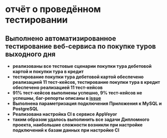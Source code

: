 # отчёт о проведённом тестировании

## Выполнено автоматизированное тестирование веб-сервиса по покупке туров выходного дня

* **реализованы все тестовые сценарии покупки тура дебетовой картой и покупки тура в кредит**
* **тестирование покупки тура дебетовой картой обеспечено реализацией 11 тест-кейсов, тестирование покупки тура в кредит
  обеспечено реализацией 11 тест-кейсов**
* **91% тест-кейсов выполнены успешно, 9% тест-кейсов не успешны, баг-репорты описаны
  в [issue](https://github.com/UBCh/courseProject/issues)**
* **Выполнена параметризация подключения Приложения к MySQL и PostgreSQL**
* **Реализована настройка CI в сервисе AppVeyor**
* **таким образом удалось выполинить все задачи Дипломного проекта, наибольшие сложности возникли при настройке
  подключений к базам данных при настройке CI**
